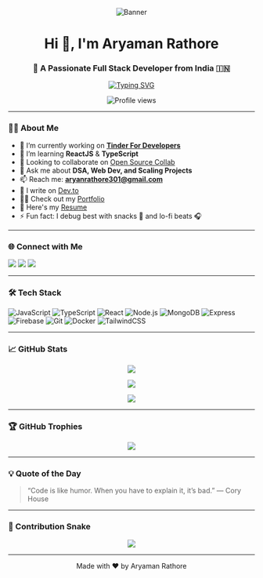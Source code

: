 <!-- Banner -->
<p align="center">
  <img src="https://raw.githubusercontent.com/AryamanRathr0re/AryamanRathr0re/main/assets/banner.gif" alt="Banner" />
</p>

<h1 align="center">Hi 👋, I'm Aryaman Rathore</h1>
<h3 align="center">🚀 A Passionate Full Stack Developer from India 🇮🇳</h3>

<p align="center">
  <a href="https://github.com/AryamanRathr0re">
    <img src="https://readme-typing-svg.herokuapp.com?font=Fira+Code&size=22&duration=3000&pause=1000&color=F7931E&center=true&width=435&lines=Full+Stack+Developer;Open+Source+Contributor;MERN+Stack+Lover;Tech+Enthusiast+%F0%9F%9A%80" alt="Typing SVG" />
  </a>
</p>

<p align="center">
  <img src="https://komarev.com/ghpvc/?username=AryamanRathr0re&label=Profile%20views&color=0e75b6&style=flat" alt="Profile views" />
</p>

---

### 🧑‍💻 About Me

- 🔭 I’m currently working on [**Tinder For Developers**](https://github.com/aryamanrathore/tinder-for-developers)  
- 🌱 I’m learning **ReactJS** & **TypeScript**  
- 👯 Looking to collaborate on [Open Source Collab](https://github.com/aryamanrathore/open-source-collab)  
- 💬 Ask me about **DSA, Web Dev, and Scaling Projects**  
- 📫 Reach me: **aryanrathore301@gmail.com**  
- 📝 I write on [Dev.to](https://dev.to/)  
- 👨‍💻 Check out my [Portfolio](https://aryamanrathore.dev)  
- 📄 Here's my [Resume](https://aryamanrathore.dev/resume.pdf)  
- ⚡ Fun fact: I debug best with snacks 🍕 and lo-fi beats 🎧

---

### 🌐 Connect with Me

<p align="left">
  <a href="https://linkedin.com/in/aryamanrathore"><img src="https://img.shields.io/badge/-LinkedIn-blue?style=for-the-badge&logo=Linkedin&logoColor=white"/></a>
  <a href="mailto:aryanrathore301@gmail.com"><img src="https://img.shields.io/badge/-Gmail-D14836?style=for-the-badge&logo=gmail&logoColor=white"/></a>
  <a href="https://twitter.com/aryaman_codes"><img src="https://img.shields.io/badge/-Twitter-1DA1F2?style=for-the-badge&logo=twitter&logoColor=white"/></a>
</p>

---

### 🛠️ Tech Stack

![JavaScript](https://img.shields.io/badge/-JavaScript-black?style=flat-square&logo=javascript)
![TypeScript](https://img.shields.io/badge/-TypeScript-3178C6?style=flat-square&logo=typescript&logoColor=white)
![React](https://img.shields.io/badge/-React-black?style=flat-square&logo=react)
![Node.js](https://img.shields.io/badge/-Node.js-black?style=flat-square&logo=node.js)
![MongoDB](https://img.shields.io/badge/-MongoDB-4ea94b?style=flat-square&logo=mongodb)
![Express](https://img.shields.io/badge/-Express-black?style=flat-square&logo=express)
![Firebase](https://img.shields.io/badge/-Firebase-ffca28?style=flat-square&logo=firebase)
![Git](https://img.shields.io/badge/-Git-black?style=flat-square&logo=git)
![Docker](https://img.shields.io/badge/-Docker-2496ED?style=flat-square&logo=docker)
![TailwindCSS](https://img.shields.io/badge/-TailwindCSS-06B6D4?style=flat-square&logo=tailwind-css)

---

### 📈 GitHub Stats

<p align="center">
  <img src="https://github-readme-stats.vercel.app/api?username=AryamanRathr0re&show_icons=true&count_private=true&theme=tokyonight" />
</p>

<p align="center">
  <img src="https://github-readme-streak-stats.herokuapp.com?user=AryamanRathr0re&theme=tokyonight&date_format=M%20j%5B%2C%20Y%5D" />
</p>

<p align="center">
  <img src="https://github-readme-stats.vercel.app/api/top-langs/?username=AryamanRathr0re&layout=compact&theme=tokyonight" />
</p>


---

### 🏆 GitHub Trophies

<p align="center">
  <img src="https://github-profile-trophy.vercel.app/?username=AryamanRathr0re&theme=onedark&no-frame=true&no-bg=true&margin-w=4" />
</p>

---

### 💡 Quote of the Day

> “Code is like humor. When you have to explain it, it’s bad.” — Cory House

---

### 🐍 Contribution Snake

<p align="center">
  <img src="https://raw.githubusercontent.com/AryamanRathr0re/AryamanRathr0re/output/github-contribution-grid-snake.svg" />
</p>

---

<p align="center">Made with ❤️ by Aryaman Rathore</p>
